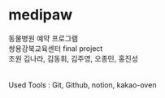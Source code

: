 # medipaw
동물병원 예약 프로그램 <br>
쌍용강북교육센터 final project <br>
조원 김나라, 김동휘, 김주영, 오종민, 홍진성 <br>
<br>
<br>
Used Tools : Git, Github, notion, kakao-oven
